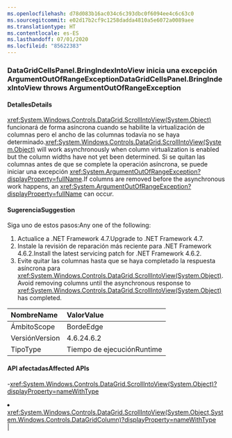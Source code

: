 ```yaml
---
ms.openlocfilehash: d78d083b16ac034c6c393dbc0f6094ee4c6c63c0
ms.sourcegitcommit: e02d17b2cf9c1258dadda4810a5e6072a0089aee
ms.translationtype: HT
ms.contentlocale: es-ES
ms.lasthandoff: 07/01/2020
ms.locfileid: "85622383"
---
```

### <a name="datagridcellspanelbringindexintoview-throws-argumentoutofrangeexception"></a><span data-ttu-id="531cd-101">DataGridCellsPanel.BringIndexIntoView inicia una excepción ArgumentOutOfRangeException</span><span class="sxs-lookup"><span data-stu-id="531cd-101">DataGridCellsPanel.BringIndexIntoView throws ArgumentOutOfRangeException</span></span>

#### <a name="details"></a><span data-ttu-id="531cd-102">Detalles</span><span class="sxs-lookup"><span data-stu-id="531cd-102">Details</span></span>

<span data-ttu-id="531cd-103"><xref:System.Windows.Controls.DataGrid.ScrollIntoView(System.Object)> funcionará de forma asíncrona cuando se habilite la virtualización de columnas pero el ancho de las columnas todavía no se haya determinado.</span><span class="sxs-lookup"><span data-stu-id="531cd-103"><xref:System.Windows.Controls.DataGrid.ScrollIntoView(System.Object)> will work asynchronously when column virtualization is enabled but the column widths have not yet been determined.</span></span>  <span data-ttu-id="531cd-104">Si se quitan las columnas antes de que se complete la operación asíncrona, se puede iniciar una excepción <xref:System.ArgumentOutOfRangeException?displayProperty=fullName>.</span><span class="sxs-lookup"><span data-stu-id="531cd-104">If columns are removed before the asynchronous work happens, an <xref:System.ArgumentOutOfRangeException?displayProperty=fullName> can occur.</span></span>

#### <a name="suggestion"></a><span data-ttu-id="531cd-105">Sugerencia</span><span class="sxs-lookup"><span data-stu-id="531cd-105">Suggestion</span></span>

<span data-ttu-id="531cd-106">Siga uno de estos pasos:</span><span class="sxs-lookup"><span data-stu-id="531cd-106">Any one of the following:</span></span><ol><li><span data-ttu-id="531cd-107">Actualice a .NET Framework 4.7.</span><span class="sxs-lookup"><span data-stu-id="531cd-107">Upgrade to .NET Framework 4.7.</span></span></li><li><span data-ttu-id="531cd-108">Instale la revisión de reparación más reciente para .NET Framework 4.6.2.</span><span class="sxs-lookup"><span data-stu-id="531cd-108">Install the latest servicing patch for .NET Framework 4.6.2.</span></span></li><li><span data-ttu-id="531cd-109">Evite quitar las columnas hasta que se haya completado la respuesta asíncrona para <xref:System.Windows.Controls.DataGrid.ScrollIntoView(System.Object)>.</span><span class="sxs-lookup"><span data-stu-id="531cd-109">Avoid removing columns until the asynchronous response to <xref:System.Windows.Controls.DataGrid.ScrollIntoView(System.Object)> has completed.</span></span></li></ol>

| <span data-ttu-id="531cd-110">Nombre</span><span class="sxs-lookup"><span data-stu-id="531cd-110">Name</span></span>    | <span data-ttu-id="531cd-111">Valor</span><span class="sxs-lookup"><span data-stu-id="531cd-111">Value</span></span>       |
|:--------|:------------|
| <span data-ttu-id="531cd-112">Ámbito</span><span class="sxs-lookup"><span data-stu-id="531cd-112">Scope</span></span>   |<span data-ttu-id="531cd-113">Borde</span><span class="sxs-lookup"><span data-stu-id="531cd-113">Edge</span></span>|
|<span data-ttu-id="531cd-114">Versión</span><span class="sxs-lookup"><span data-stu-id="531cd-114">Version</span></span>|<span data-ttu-id="531cd-115">4.6.2</span><span class="sxs-lookup"><span data-stu-id="531cd-115">4.6.2</span></span>|
|<span data-ttu-id="531cd-116">Tipo</span><span class="sxs-lookup"><span data-stu-id="531cd-116">Type</span></span>|<span data-ttu-id="531cd-117">Tiempo de ejecución</span><span class="sxs-lookup"><span data-stu-id="531cd-117">Runtime</span></span>

#### <a name="affected-apis"></a><span data-ttu-id="531cd-118">API afectadas</span><span class="sxs-lookup"><span data-stu-id="531cd-118">Affected APIs</span></span>

-<xref:System.Windows.Controls.DataGrid.ScrollIntoView(System.Object)?displayProperty=nameWithType></li><li><xref:System.Windows.Controls.DataGrid.ScrollIntoView(System.Object,System.Windows.Controls.DataGridColumn)?displayProperty=nameWithType></li></ul>|
